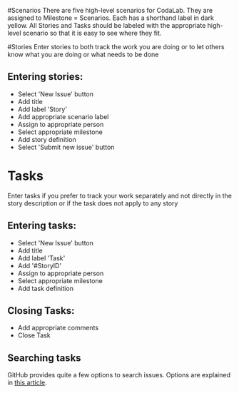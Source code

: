 #Scenarios
There are five high-level scenarios for CodaLab. They are assigned to Milestone = Scenarios. Each has a shorthand label in dark yellow. All Stories and Tasks should be labeled with the appropriate high-level scenario so that it is easy to see where they fit.

#Stories
Enter stories to both track the work you are doing or to let others know what you are doing or what needs to be done 
## Entering stories:
* Select 'New Issue' button
* Add title
* Add label 'Story'
* Add appropriate scenario label
* Assign to appropriate person
* Select appropriate milestone
* Add story definition
* Select 'Submit new issue' button

# Tasks
Enter tasks if you prefer to track your work separately and not directly in the story description or if the task does not apply to any story
## Entering tasks:
* Select 'New Issue' button
* Add title
* Add label 'Task'
* Add '#StoryID'
* Assign to appropriate person
* Select appropriate milestone
* Add task definition

## Closing Tasks:
* Add appropriate comments
* Close Task

## Searching tasks
GitHub provides quite a few options to search issues. Options are explained in [this article](https://help.github.com/articles/searching-issues). 